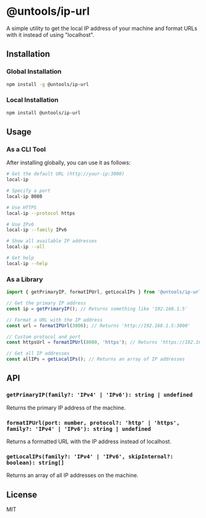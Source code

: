 # @untools/ip-url

A simple utility to get the local IP address of your machine and format URLs with it instead of using "localhost".

## Installation

### Global Installation

```bash
npm install -g @untools/ip-url
```

### Local Installation

```bash
npm install @untools/ip-url
```

## Usage

### As a CLI Tool

After installing globally, you can use it as follows:

```bash
# Get the default URL (http://your-ip:3000)
local-ip

# Specify a port
local-ip 8080

# Use HTTPS
local-ip --protocol https

# Use IPv6
local-ip --family IPv6

# Show all available IP addresses
local-ip --all

# Get help
local-ip --help
```

### As a Library

```typescript
import { getPrimaryIP, formatIPUrl, getLocalIPs } from '@untools/ip-url';

// Get the primary IP address
const ip = getPrimaryIP(); // Returns something like '192.168.1.5'

// Format a URL with the IP address
const url = formatIPUrl(3000); // Returns 'http://192.168.1.5:3000'

// Custom protocol and port
const httpsUrl = formatIPUrl(8080, 'https'); // Returns 'https://192.168.1.5:8080'

// Get all IP addresses
const allIPs = getLocalIPs(); // Returns an array of IP addresses
```

## API

### `getPrimaryIP(family?: 'IPv4' | 'IPv6'): string | undefined`

Returns the primary IP address of the machine.

### `formatIPUrl(port: number, protocol?: 'http' | 'https', family?: 'IPv4' | 'IPv6'): string | undefined`

Returns a formatted URL with the IP address instead of localhost.

### `getLocalIPs(family?: 'IPv4' | 'IPv6', skipInternal?: boolean): string[]`

Returns an array of all IP addresses on the machine.

## License

MIT
